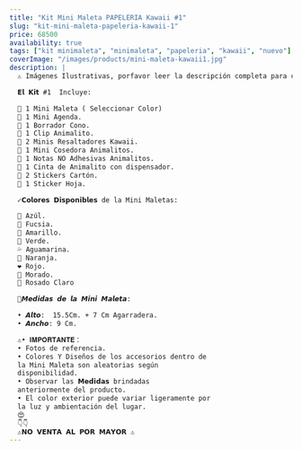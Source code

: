 ```yaml
---
title: "Kit Mini Maleta PAPELERIA Kawaii #1"
slug: "kit-mini-maleta-papeleria-kawaii-1"
price: 68500
availability: true
tags: ["kit minimaleta", "minimaleta", "papeleria", "kawaii", "nuevo"]
coverImage: "/images/products/mini-maleta-kawaii1.jpg"
description: |
  ⚠️ Imágenes Ilustrativas, porfavor leer la descripción completa para conocer lo que incluye cada kit👇👇

  𝗘𝗹 𝗞𝗶𝘁 #1  Incluye:

  🍓 1 Mini Maleta ( Seleccionar Color)
  🍓 1 Mini Agenda.
  🍓 1 Borrador Cono.
  🍓 1 Clip Animalito.
  🍓 2 Minis Resaltadores Kawaii.
  🍓 1 Mini Cosedora Animalitos.
  🍓 1 Notas NO Adhesivas Animalitos.
  🍓 1 Cinta de Animalito con dispensador.
  🍓 2 Stickers Cartón.
  🍓 1 Sticker Hoja.

  ✓𝗖𝗼𝗹𝗼𝗿𝗲𝘀 𝗗𝗶𝘀𝗽𝗼𝗻𝗶𝗯𝗹𝗲𝘀 de la Mini Maletas:

  🩵 Azúl.
  🩷 Fucsia.
  💛 Amarillo.
  💚 Verde.
  💦 Aguamarina.
  🧡 Naranja.
  ❤ Rojo.
  💜 Morado.
  💖 Rosado Claro

  📏𝙈𝙚𝙙𝙞𝙙𝙖𝙨 𝙙𝙚 𝙡𝙖 𝙈𝙞𝙣𝙞 𝙈𝙖𝙡𝙚𝙩𝙖:

  • 𝘼𝙡𝙩𝙤:  15.5Cm. + 7 Cm Agarradera.
  • 𝘼𝙣𝙘𝙝𝙤: 9 Cm.

  ⚠• 𝐈𝐌𝐏𝐎𝐑𝐓𝐀𝐍𝐓𝐄：
  • Fotos de referencia.
  • Colores Y Diseños de los accesorios dentro de
  la Mini Maleta son aleatorias según
  disponibilidad.
  • Observar las 𝗠𝗲𝗱𝗶𝗱𝗮𝘀 brindadas
  anteriormente del producto.
  • El color exterior puede variar ligeramente por
  la luz y ambientación del lugar.
  😍
  👇👇
  ⚠𝗡𝗢 𝗩𝗘𝗡𝗧𝗔 𝗔𝗟 𝗣𝗢𝗥 𝗠𝗔𝗬𝗢𝗥 ⚠
---
```

